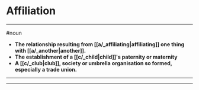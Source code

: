 # Affiliation
---
#noun
- **The relationship resulting from [[a/_affiliating|affiliating]] one thing with [[a/_another|another]].**
- **The establishment of a [[c/_child|child]]'s paternity or maternity**
- **A [[c/_club|club]], society or umbrella organisation so formed, especially a trade union.**
---
---

